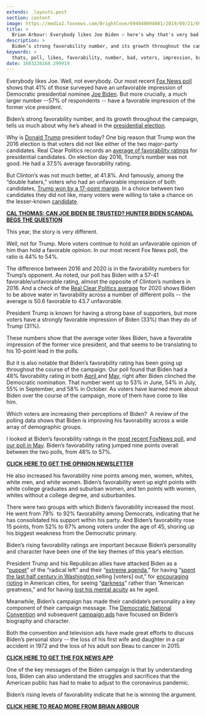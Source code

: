 ```yaml
--- 
extends: _layouts.post 
section: content 
image: https://media2.foxnews.com/BrightCove/694940094001/2019/09/21/694940094001_6088342863001_6088345925001-vs.jpg 
title: > 
  Brian Arbour: Everybody likes Joe Biden – here's why that's very bad news for Trump 
description: > 
  Biden’s strong favorability number, and its growth throughout the campaign, tells us much about why he’s ahead in the presidential election.But it is also notable that Biden’s favorability rating has been going up throughout the course of the campaign.I looked at Biden’s favorability ratings in the most recent FoxNews poll, and our poll in May.There were two groups with which Biden’s favorability increased the most.Meanwhile, Biden’s campaign has made their candidate’s personality a key component of their campaign message. 
keywords: > 
  thats, poll, likes, favorability, number, bad, voters, impression, brian, everybody, biden, trump, joe, arbour, bidens, heres, points, campaign 
date: 1603226168.299919 
--- 
```

<div><p class="speakable">Everybody likes Joe. Well, not everybody. Our most recent <a href="https://www.foxnews.com/politics/fox-news-poll-biden-gains-ground-over-trump">Fox News poll </a>shows that 41% of those surveyed have an unfavorable impression of Democratic presidential nominee <a href="https://www.foxnews.com/category/person/joe-biden" target="_blank">Joe Biden</a>. But more crucially, a much larger number --57% of respondents -- have a favorable impression of the former vice president.</p><p class="ad gam"></p><p class="ad gam"></p><p class="ad gam"></p><p class="speakable">Biden&#8217;s strong favorability number, and its growth throughout the campaign, tells us much about why he&#8217;s ahead in the <a href="https://www.foxnews.com/category/politics/2020-presidential-election" target="_blank">presidential election</a>.</p><p>Why is <a href="https://www.foxnews.com/category/person/donald-trump" target="_blank">Donald Trump</a> president today? One big reason that Trump won the 2016 election is that voters did not like either of the two major-party candidates. Real Clear Politics records an <a href="https://www.realclearpolitics.com/epolls/other/president/clintontrumpfavorability.html">average of favorability ratings</a> for presidential candidates. On election day 2016, Trump&#8217;s number was not good. He had a 37.5% average favorability rating.</p><p>But Clinton&#8217;s was not much better, at 41.8%. And famously, among the &#8220;double haters,&#8221; voters who had an unfavorable impression of both candidates, <a href="https://www.foxnews.com/politics/fox-news-general-election-exit-poll-summary">Trump won by a 17-point margin</a>. In a choice between two candidates they did not like, many voters were willing to take a chance on the lesser-known <a href="https://www.foxnews.com/category/person/donald-trump" target="_blank">candidate</a>.</p><p class="ad gam"></p><p><strong><a href="https://www.foxnews.com/opinion/joe-biden-hunter-biden-scandal-cal-thomas" target="_blank">CAL THOMAS: CAN JOE BIDEN BE TRUSTED? HUNTER BIDEN SCANDAL BEGS THE QUESTION</a></strong></p><p class="ad gam"></p><p>This year, the story is very different.</p><p>Well, not for Trump. More voters continue to hold an unfavorable opinion of him than hold a favorable opinion. In our most recent Fox News poll, the ratio is 44% to 54%.</p><p class="ad gam"></p><p>The difference between 2016 and 2020 is in the favorability numbers for Trump&#8217;s opponent. As noted, our poll has Biden with a 57-41 favorable/unfavorable rating, almost the opposite of Clinton&#8217;s numbers in 2016. And a check of the <a href="https://www.realclearpolitics.com/epolls/other/president/trumpbidenfavorability.html">Real Clear Politics average</a> for 2020 shows Biden to be above water in favorability across a number of different polls -- the average is 50.6 favorable to 43.7 unfavorable.</p><p class="ad gam"></p><p>President Trump is known for having a strong base of supporters, but more voters have a strongly favorable impression of Biden (33%) than they do of Trump (31%).</p><p class="ad gam"></p><p>These numbers show that the average voter likes Biden, have a favorable impression of the former vice president, and that seems to be translating to his 10-point lead in the polls.</p><p class="ad gam"></p><p>But it is also notable that Biden&#8217;s favorability rating has been going up throughout the course of the campaign. Our poll found that Biden had a 48% favorability rating in both <a href="https://www.foxnews.com/politics/fox-news-poll-april-4-7-2020">April </a>and <a href="https://www.foxnews.com/politics/fox-news-poll-biden-more-trusted-on-coronavirus-trump-on-economy">May</a>, right after Biden clinched the Democratic nomination. That number went up to 53% in June, 54% in July, 55% in September, and 58% in October. As voters have learned more about Biden over the course of the campaign, more of them have come to like him.</p><p>Which voters are increasing their perceptions of Biden?&#160; A review of the polling data shows that Biden is improving his favorability across a wide array of demographic groups.</p><p>I looked at Biden&#8217;s favorability ratings in the <a href="https://www.foxnews.com/politics/fox-news-poll-biden-gains-ground-over-trump">most recent FoxNews poll</a>, and <a href="https://www.foxnews.com/politics/fox-news-poll-biden-gains-ground-over-trump">our poll in May</a>. Biden&#8217;s favorability rating jumped nine points overall between the two polls, from 48% to 57%.</p><p class="ad gam"></p><p class="ad gam"></p><p><strong><a href="https://www.foxnews.com/newsletters" target="_blank">CLICK HERE TO GET THE OPINION NEWSLETTER</a></strong></p><p>He also increased his favorability nine points among men, women, whites, white men, and white women. Biden&#8217;s favorability went up eight points with white college graduates and suburban women, and ten points with women, whites without a college degree, and suburbanites.</p><p class="ad gam"></p><p>There were two groups with which Biden&#8217;s favorability increased the most. He went from 79%&#160; to 92% favorability among Democrats, indicating that he has consolidated his support within his party. And Biden&#8217;s favorability rose 15 points, from 52% to 67% among voters under the age of 45, shoring up his biggest weakness from the Democratic primary.</p><p class="ad gam"></p><p>Biden&#8217;s rising favorability ratings are important because Biden&#8217;s personality and character have been one of the key themes of this year&#8217;s election.</p><p class="ad gam"></p><p>President Trump and his Republican allies have attacked Biden as a &#8220;<a href="https://www.foxnews.com/politics/trump-rally-new-hampshire">puppet</a>&#8221; of the &#8220;radical left&#8221; and their &#8220;<a href="https://www.foxnews.com/politics/trump-convention-speech-excerpts-biden-attacks">extreme agenda</a>,&#8221; for having &#8220;<a href="https://www.foxnews.com/politics/trump-pennsylvania-speech-biden-attack-trade-energy-immigration">spent the last half century in Washington </a>selling [voters] out,&#8221; for <a href="https://www.foxnews.com/politics/bidens-tough-tone-riots-trump-voters">encouraging rioting</a> in American cities, for seeing &#8220;<a href="https://www.foxnews.com/politics/trump-aims-for-convention-game-change-planning-patriotic-program-and-biden-counterattacks">darkness</a>&#8221; rather than &#8220;American greatness,&#8221; and for having <a href="https://www.foxnews.com/politics/trump-campaign-launches-ads-questioning-biden-mental-faculties">lost his mental acuity</a> as he aged.</p><p>Meanwhile, Biden&#8217;s campaign has made their candidate&#8217;s personality a key component of their campaign message. The <a href="https://www.foxnews.com/politics/biden-policy-convention-speakers-trump">Democratic National Convention</a> and subsequent <a href="https://www.youtube.com/watch?v=4WMRz5fmgIw&amp;feature=youtu.be">campaign ads</a> have focused on Biden&#8217;s biography and character.</p><p class="ad gam"></p><p>Both the convention and television ads have made great efforts to discuss Biden&#8217;s personal story -- the loss of his first wife and daughter in a car accident in 1972 and the loss of his adult son Beau to cancer in 2015.</p><p><strong><a href="https://www.foxnews.com/apps-products" target="_blank">CLICK HERE TO GET THE FOX NEWS APP</a></strong></p><p class="ad gam"></p><p>One of the key messages of the Biden campaign is that by understanding loss, Biden can also understand the struggles and sacrifices that the American public has had to make to adjust to the coronavirus pandemic.</p><p class="ad gam"></p><p class="ad gam"></p><p>Biden&#8217;s rising levels of favorability indicate that he is winning the argument.</p><p><strong><a href="https://www.foxnews.com/person/a/brian-arbour" target="_blank">CLICK HERE TO READ MORE FROM BRIAN ARBOUR</a></strong></p></div>
